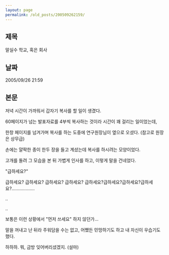 ```yaml
---
layout: page
permalink: /old_posts/200509262159/
---
```


## 제목
말실수 학교, 혹은 회사

## 날짜
2005/09/26 21:59

## 본문
저녁 시간이 가까워서 갑자기 복사를 할 일이 생겼다.

60페이지가 넘는 발표자료를 4부씩 복사하는 것이라 시간이 꽤 걸리는 일이었는데,

한창 페이지를 넘겨가며 복사를 하는 도중에 연구원장님이 옆으로 오셨다. (참고로 원장은 상무급)

손에는 얄팍한 종이 한두 장을 들고 계셨는데 복사를 하시려는 모양이었다.

고개를 돌려 그 모습을 본 뒤 가볍게 인사를 하고, 이렇게 말을 건네었다.

"급하세요?"

급하세요? 급하세요? 급하세요? 급하세요? 급하세요?급하세요?급하세요?급하세요?..................

..

..

보통은 이런 상황에서 "먼저 쓰세요" 하지 않던가... 

말을 꺼내고 난 뒤라 주워담을 수는 없고, 어쨌든 민망하기도 하고 내 자신이 우습기도 했다.

하하하. 뭐, 금방 잊어버리셨겠지. (설마)